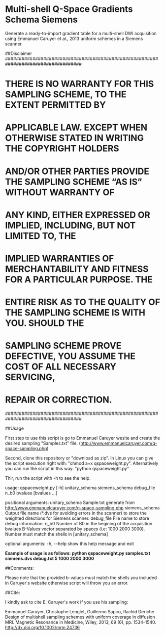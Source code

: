 # Multi-shell Q-Space Gradients Schema Siemens

Generate a ready-to-import gradient table for a multi-shell DWI acquisition using Emmanuel Caruyer et al., 2013 uniform schemes in a Siemens scanner.

##Disclaimer
####################################################################################
# THERE IS NO WARRANTY FOR THIS SAMPLING SCHEME, TO THE EXTENT PERMITTED BY        #
# APPLICABLE LAW. EXCEPT WHEN OTHERWISE STATED IN WRITING THE COPYRIGHT HOLDERS    #
# AND/OR OTHER PARTIES PROVIDE THE SAMPLING SCHEME “AS IS” WITHOUT WARRANTY OF     #
# ANY KIND, EITHER EXPRESSED OR IMPLIED, INCLUDING, BUT NOT LIMITED TO, THE        #
# IMPLIED WARRANTIES OF MERCHANTABILITY AND FITNESS FOR A PARTICULAR PURPOSE. THE  #
# ENTIRE RISK AS TO THE QUALITY OF THE SAMPLING SCHEME IS WITH YOU. SHOULD THE     #
# SAMPLING SCHEME PROVE DEFECTIVE, YOU ASSUME THE COST OF ALL NECESSARY SERVICING, #
# REPAIR OR CORRECTION.                                                            #
####################################################################################

##Usage

First step to use this script is go to Emmanuel Caruyer wesite and create the desired sampling "Samples.txt" file. (http://www.emmanuelcaruyer.com/q-space-sampling.php)

Second, clone this repository or "download as zip". In Linux you can give the script execution right with: "chmod a+x qspaceweight.py". Alternatively you can run the script in this way: "python qspaceweight.py"

Thir, run the script with -h to see the help. 

usage: qspaceweight.py [-h]
                       unitary_schema siemens_schema debug_file n_b0 bvalues
                       [bvalues ...]

positional arguments:
  unitary_schema  Sample.txt generate from http://www.emmanuelcaruyer.com/q-space-sampling.php
  siemens_schema  Output file name (*.dvs for avoiding errors in the scanner) to store the weighted directions for Siemens scanner.
  debug_file      File name to store debug information.
  n_b0            Number of B0 in the begining of the acquisition.
  bvalues         B-Values vector separated by spaces (i.e: 1000 2000 3000). Number must match the shells in [unitary_schema]

optional arguments:
  -h, --help      show this help message and exit

**Example of usage is as follows:**
**python qspaceweight.py samples.txt siemens.dvs debug.txt 5 1000 2000 3000**


##Comments:

Please note that the provided b-values must match the shells you included in Caruyer's website otherwise script will throw you an error.

##Cite:

I kindly ask to cite E. Caruyer's work if you use his sampling:

Emmanuel Caruyer, Christophe Lenglet, Guillermo Sapiro, Rachid Deriche. Design of multishell sampling schemes with uniform coverage in diffusion MRI. Magnetic Resonance in Medicine, Wiley, 2013, 69 (6), pp. 1534-1540. <http://dx.doi.org/10.1002/mrm.24736>
